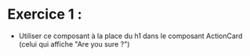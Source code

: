 # Exercice 1 :

<!-- -Commit et push les changements faits hier -->

<!-- - Créer un nouveau composant HeaderTitle dans un fichier séparé -->
<!-- - Appliquer un style au titre pour avoir le texte en couleur "Aliceblue" et de taille 1.6rem -->
<!-- - Passer un children à ce composant pour y mettre le titre -->

- Utiliser ce composant à la place du h1 dans le composant ActionCard (celui qui affiche "Are you sure ?")
